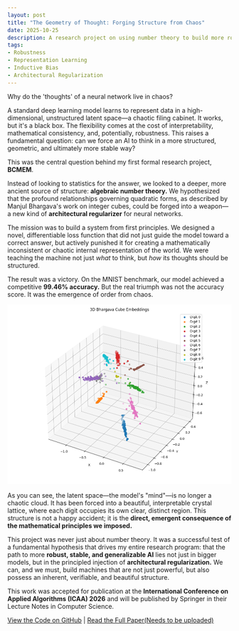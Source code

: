 ```yaml
---
layout: post
title: "The Geometry of Thought: Forging Structure from Chaos"
date: 2025-10-25
description: A research project on using number theory to build more robust and interpretable AI systems.
tags:
- Robustness
- Representation Learning
- Inductive Bias
- Architectural Regularization
---
```


Why do the 'thoughts' of a neural network live in chaos?

A standard deep learning model learns to represent data in a high-dimensional, unstructured latent space—a chaotic filing cabinet. It works, but it's a black box. The flexibility comes at the cost of interpretability, mathematical consistency, and, potentially, robustness. This raises a fundamental question: can we force an AI to think in a more structured, geometric, and ultimately more stable way?

This was the central question behind my first formal research project, **BCMEM**.

Instead of looking to statistics for the answer, we looked to a deeper, more ancient source of structure: **algebraic number theory.** We hypothesized that the profound relationships governing quadratic forms, as described by Manjul Bhargava's work on integer cubes, could be forged into a weapon—a new kind of **architectural regularizer** for neural networks.

The mission was to build a system from first principles. We designed a novel, differentiable loss function that did not just guide the model toward a correct answer, but actively punished it for creating a mathematically inconsistent or chaotic internal representation of the world. We were teaching the machine not just *what* to think, but *how* its thoughts should be structured.

The result was a victory. On the MNIST benchmark, our model achieved a competitive **99.46% accuracy.** But the real triumph was not the accuracy score. It was the emergence of order from chaos.

![3D Embeddings](/assets/img/bhargava_cube_3d_visualization.png)

As you can see, the latent space—the model's "mind"—is no longer a chaotic cloud. It has been forced into a beautiful, interpretable crystal lattice, where each digit occupies its own clear, distinct region. This structure is not a happy accident; it is the **direct, emergent consequence of the mathematical principles we imposed.**

This project was never just about number theory. It was a successful test of a fundamental hypothesis that drives my entire research program: that the path to more **robust, stable, and generalizable AI** lies not just in bigger models, but in the principled injection of **architectural regularization.** We can, and we must, build machines that are not just powerful, but also possess an inherent, verifiable, and beautiful structure.

This work was accepted for publication at the **International Conference on Applied Algorithms (ICAA) 2026** and will be published by Springer in their Lecture Notes in Computer Science.

[View the Code on GitHub](https://github.com/S-Sairam/bcmem) | [Read the Full Paper(Needs to be uploaded)](link-to-your-arxiv)
